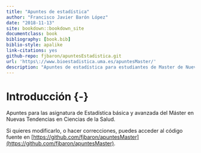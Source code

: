 ```yaml
--- 
title: "Apuntes de estadística"
author: "Francisco Javier Barón López"
date: "2018-11-13"
site: bookdown::bookdown_site
documentclass: book
bibliography: [book.bib]
biblio-style: apalike
link-citations: yes
github-repo: fjbaron/apuntesEstadistica.git
url: 'https\://www.bioestadistica.uma.es/apuntesMaster/'
description: "Apuntes de estadística para estudiantes de Master de Nuevas Tendencias"
---
```





# Introducción {-}

Apuntes para las asignatura de Estadística básica y avanzada del Máster en Nuevas Tendencias en Ciencias de la Salud.

Si quieres modificarlo, o hacer correcciones, puedes acceder al código fuente en [https://github.com/fjbaron/apuntesMaster](https://github.com/fjbaron/apuntesMaster).

